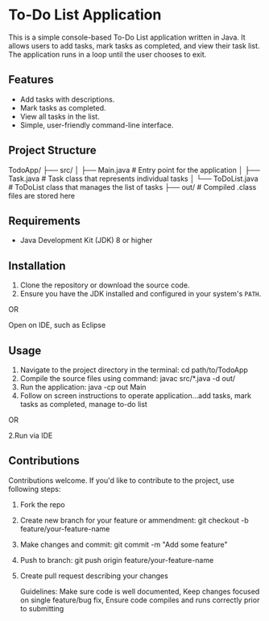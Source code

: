 # To-Do List Application

This is a simple console-based To-Do List application written in Java. It allows users to add tasks, mark tasks as completed, and view their task list. 
The application runs in a loop until the user chooses to exit.

## Features

- Add tasks with descriptions.
- Mark tasks as completed.
- View all tasks in the list.
- Simple, user-friendly command-line interface.

## Project Structure
TodoApp/ ├── src/ │ ├── Main.java # Entry point for the application │ 
├── Task.java # Task class that represents individual tasks │ └── ToDoList.java # ToDoList class that manages the list of tasks 
├── out/ # Compiled .class files are stored here 


## Requirements

- Java Development Kit (JDK) 8 or higher

## Installation

1. Clone the repository or download the source code.
2. Ensure you have the JDK installed and configured in your system's `PATH`.

OR

Open on IDE, such as Eclipse 

## Usage

1. Navigate to the project directory in the terminal: cd path/to/TodoApp
2. Compile the source files using command: javac src/*.java -d out/
3. Run the application: java -cp out Main
4. Follow on screen instructions to operate application...add tasks, mark tasks as completed, manage to-do list

OR

2.Run via IDE

## Contributions 


Contributions welcome. If you'd like to contribute to the project, use following steps: 

1. Fork the repo
2. Create new branch for your feature or ammendment: git checkout -b feature/your-feature-name
3. Make changes and commit: git commit -m "Add some feature"
4. Push to branch: git push origin feature/your-feature-name
5. Create pull request describing your changes 

	Guidelines: Make sure code is well documented,
		    Keep changes focused on single feature/bug fix,
		    Ensure code compiles and runs correctly prior to submitting  



